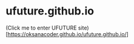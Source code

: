 # ufuture.github.io

(Click me to enter UFUTURE site) [https://oksanacoder.github.io/ufuture.github.io/] 
